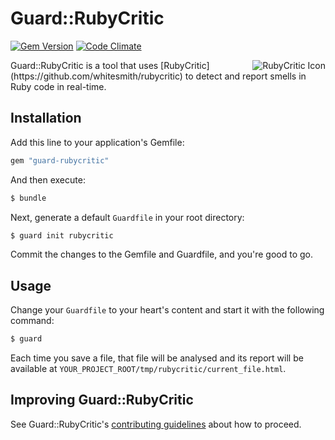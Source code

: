 Guard::RubyCritic
=================

[![Gem Version](https://badge.fury.io/rb/guard-rubycritic.svg)](http://badge.fury.io/rb/guard-rubycritic)
[![Code Climate](http://img.shields.io/codeclimate/github/whitesmith/guard-rubycritic.svg)](https://codeclimate.com/github/whitesmith/guard-rubycritic)

<img src="http://i.imgur.com/66HACCD.png" alt="RubyCritic Icon" align="right" />
Guard::RubyCritic is a tool that uses [RubyCritic](https://github.com/whitesmith/rubycritic) to detect and report smells in Ruby code in real-time.

Installation
------------

Add this line to your application's Gemfile:

```ruby
gem "guard-rubycritic"
```

And then execute:

```bash
$ bundle
```

Next, generate a default `Guardfile` in your root directory:

```bash
$ guard init rubycritic
```

Commit the changes to the Gemfile and Guardfile, and you're good to go.

Usage
-----

Change your `Guardfile` to your heart's content and start it with the following command:

```bash
$ guard
```

Each time you save a file, that file will be analysed and its report will be available at `YOUR_PROJECT_ROOT/tmp/rubycritic/current_file.html`.

Improving Guard::RubyCritic
---------------------------

See Guard::RubyCritic's [contributing guidelines](CONTRIBUTING.md) about how to proceed.

